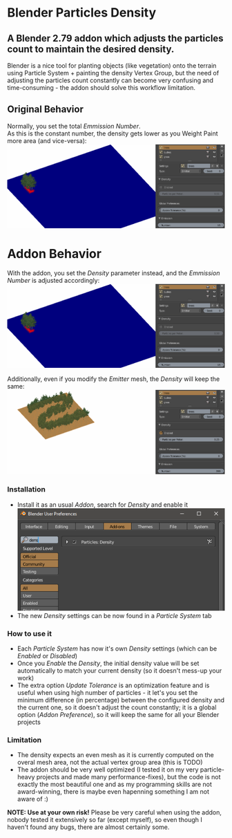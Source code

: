 # Blender Particles Density
## A Blender 2.79 addon which adjusts the particles count to maintain the desired density.

Blender is a nice tool for planting objects (like vegetation) onto the terrain using Particle System + painting the density Vertex Group, but the need of adjusting the particles count constantly can become very confusing and time-consuming - the addon should solve this workflow limitation.

## Original Behavior
Normally, you set the total *Emmission Number*.<br/>
As this is the constant number, the density gets lower as you Weight Paint more area (and vice-versa):
![](readme-files/standard.gif)


# Addon Behavior
With the addon, you set the *Density* parameter instead, and the *Emmission Number* is adjusted accordingly:
![](readme-files/addon.gif)

Additionally, even if you modify the *Emitter* mesh, the *Density* will keep the same:
![](readme-files/mesh-area.gif)

### Installation
- Install it as an usual *Addon*, search for *Density* and enable it
![](readme-files/blender-prefs-addon.png)
- The new *Density* settings can be now found in a *Particle System* tab

### How to use it
- Each *Particle System* has now it's own *Density* settings (which can be *Enabled* or *Disabled*)
- Once you *Enable* the *Density*, the initial density value will be set automatically to match your current density (so it doesn't mess-up your work)
- The extra option *Update Tolerance* is an optimization feature and is useful when using high number of particles - it let's you set the minimum difference (in percentage) between the configured density and the current one, so it doesn't adjust the count constantly; it is a global option (*Addon Preference*), so it will keep the same for all your Blender projects

### Limitation
- The density expects an even mesh as it is currently computed on the overal mesh area, not the actual vertex group area (this is TODO)
- The addon should be very well optimized (I tested it on my very particle-heavy projects and made many performance-fixes), but the code is not exactly the most beautiful one and as my programming skills are not award-winning, there is maybe even hapenning something I am not aware of :)

**NOTE: Use at your own risk!**
Please be very careful when using the addon, nobody tested it extensively so far (except myself), so even though I haven't found any bugs, there are almost certainly some.
